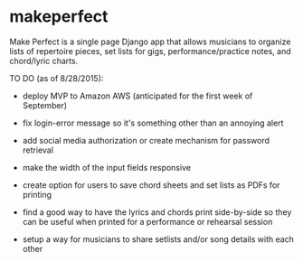 # makeperfect

Make Perfect is a single page Django app that allows musicians to organize lists of repertoire pieces, set lists for gigs, performance/practice notes, and chord/lyric charts. 


TO DO (as of 8/28/2015):

* deploy MVP to Amazon AWS (anticipated for the first week of September)

* fix login-error message so it's something other than an annoying alert

* add social media authorization or create mechanism for password retrieval

* make the width of the input fields responsive

* create option for users to save chord sheets and set lists as PDFs for printing

* find a good way to have the lyrics and chords print side-by-side so they can be useful when printed for a performance or rehearsal session

* setup a way for musicians to share setlists and/or song details with each other


